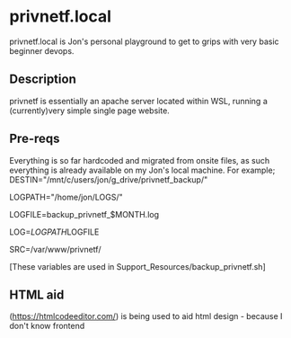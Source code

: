 # privnetf.local

privnetf.local is Jon's personal playground to get to grips with very basic beginner devops.

## Description

privnetf is essentially an apache server located within WSL, running a (currently)very simple single page website.

## Pre-reqs

Everything is so far hardcoded and migrated from onsite files, as such everything is already available on my Jon's local machine. For example;
DESTIN="/mnt/c/users/jon/g_drive/privnetf_backup/"

LOGPATH="/home/jon/LOGS/"

LOGFILE=backup_privnetf_$MONTH.log

LOG=$LOGPATH$LOGFILE

SRC=/var/www/privnetf/

[These variables are used in Support_Resources/backup_privnetf.sh]

## HTML aid
(https://htmlcodeeditor.com/) 
is being used to aid html design - because I don't know frontend
